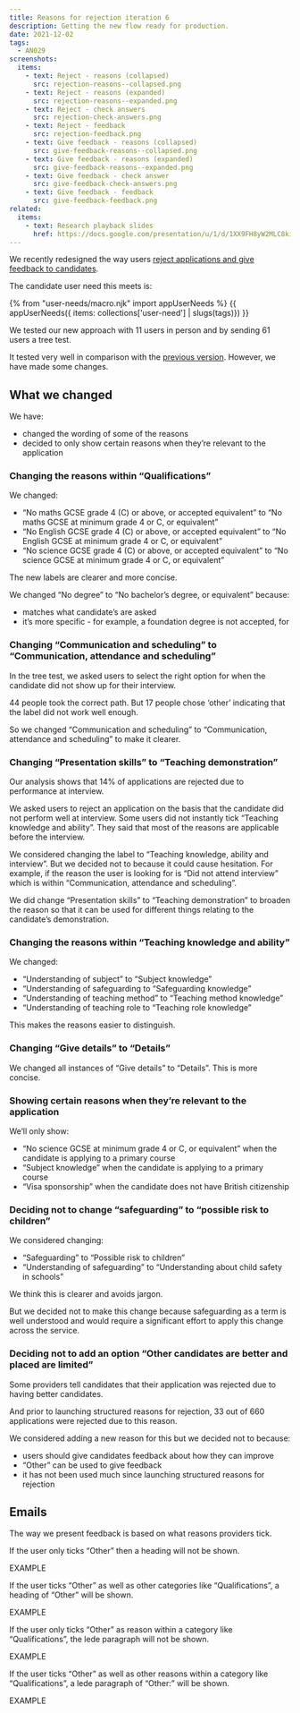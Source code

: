 ```yaml
---
title: Reasons for rejection iteration 6
description: Getting the new flow ready for production.
date: 2021-12-02
tags:
  - AN029
screenshots:
  items:
    - text: Reject - reasons (collapsed)
      src: rejection-reasons--collapsed.png
    - text: Reject - reasons (expanded)
      src: rejection-reasons--expanded.png
    - text: Reject - check answers
      src: rejection-check-answers.png
    - text: Reject - feedback
      src: rejection-feedback.png
    - text: Give feedback - reasons (collapsed)
      src: give-feedback-reasons--collapsed.png
    - text: Give feedback - reasons (expanded)
      src: give-feedback-reasons--expanded.png
    - text: Give feedback - check answer
      src: give-feedback-check-answers.png
    - text: Give feedback - feedback
      src: give-feedback-feedback.png
related:
  items:
    - text: Research playback slides
      href: https://docs.google.com/presentation/u/1/d/1XX9FH8yW2MLC8kiypKzS5ax81PMC-eq_36e3ZUkggO0/edit#slide=id.g100bb4a0b51_1_113
---
```


We recently redesigned the way users [reject applications and give feedback to candidates](/manage-teacher-training-applications/reasons-for-rejection-iteration-5/).

The candidate user need this meets is:

{% from "user-needs/macro.njk" import appUserNeeds %}
{{ appUserNeeds({ items: collections['user-need'] | slugs(tags)}) }}

We tested our new approach with 11 users in person and by sending 61 users a tree test.

It tested very well in comparison with the [previous version](/manage-teacher-training-applications/reasons-for-rejection-iteration-5/). However, we have made some changes.

## What we changed

We have:

- changed the wording of some of the reasons
- decided to only show certain reasons when they’re relevant to the application

### Changing the reasons within “Qualifications”

We changed:

- “No maths GCSE grade 4 &#40;C&#41; or above, or accepted equivalent” to “No maths GCSE at minimum grade 4 or C, or equivalent”
- “No English GCSE grade 4 &#40;C&#41; or above, or accepted equivalent” to “No English GCSE at minimum grade 4 or C, or equivalent”
- “No science GCSE grade 4 &#40;C&#41; or above, or accepted equivalent” to “No science GCSE at minimum grade 4 or C, or equivalent”

The new labels are clearer and more concise.

We changed “No degree” to “No bachelor’s degree, or equivalent” because:

- matches what candidate’s are asked
- it’s more specific - for example, a foundation degree is not accepted, for

### Changing “Communication and scheduling” to “Communication, attendance and scheduling”

In the tree test, we asked users to select the right option for when the candidate did not show up for their interview.

44 people took the correct path. But 17 people chose ‘other’ indicating that the label did not work well enough.

So we changed “Communication and scheduling” to “Communication, attendance and scheduling” to make it clearer.

### Changing “Presentation skills” to “Teaching demonstration”

Our analysis shows that 14% of applications are rejected due to performance at interview.

We asked users to reject an application on the basis that the candidate did not perform well at interview. Some users did not instantly tick “Teaching knowledge and ability”. They said that most of the reasons are applicable before the interview.

We considered changing the label to “Teaching knowledge, ability and interview”. But we decided not to because it could cause hesitation. For example, if the reason the user is looking for is “Did not attend interview” which is within “Communication, attendance and scheduling”.

We did change “Presentation skills” to “Teaching demonstration” to broaden the reason so that it can be used for different things relating to the candidate’s demonstration.

### Changing the reasons within “Teaching knowledge and ability”

We changed:

- “Understanding of subject” to “Subject knowledge”
- “Understanding of safeguarding to “Safeguarding knowledge”
- “Understanding of teaching method” to “Teaching method knowledge”
- “Understanding of teaching role to “Teaching role knowledge”

This makes the reasons easier to distinguish.

### Changing “Give details” to “Details”

We changed all instances of “Give details” to “Details”. This is more concise.

### Showing certain reasons when they’re relevant to the application

We’ll only show:

- “No science GCSE at minimum grade 4 or C, or equivalent” when the candidate is applying to a primary course
- “Subject knowledge” when the candidate is applying to a primary course
- “Visa sponsorship” when the candidate does not have British citizenship

### Deciding not to change “safeguarding” to “possible risk to children”

We considered changing:

- “Safeguarding” to “Possible risk to children”
- “Understanding of safeguarding” to “Understanding about child safety in schools”

We think this is clearer and avoids jargon.

But we decided not to make this change because safeguarding as a term is well understood and would require a significant effort to apply this change across the service.

### Deciding not to add an option “Other candidates are better and placed are limited”

Some providers tell candidates that their application was rejected due to having better candidates.

And prior to launching structured reasons for rejection, 33 out of 660 applications were rejected due to this reason.

We considered adding a new reason for this but we decided not to because:

- users should give candidates feedback about how they can improve
- “Other” can be used to give feedback
- it has not been used much since launching structured reasons for rejection

## Emails

The way we present feedback is based on what reasons providers tick.

If the user only ticks “Other” then a heading will not be shown.

EXAMPLE

If the user ticks “Other” as well as other categories like “Qualifications”, a heading of “Other” will be shown.

EXAMPLE

If the user only ticks “Other” as reason within a category like “Qualifications”, the lede paragraph will not be shown.

EXAMPLE

If the user ticks “Other” as well as other reasons within a category like “Qualifications”, a lede paragraph of “Other:” will be shown.

EXAMPLE
